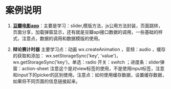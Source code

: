 # 案例说明
1. **[豆瓣电影app][1]**：主要是学习：slider,模版方法，js公用方法封装，页面跳转，页面分享，加载弹窗显示，还有就是豆瓣api接口数据的调用，一些基础的样式，注意点，数据的调用和数据模版的使用。

1. **辩论赛计时器** 主要学习点：动画 wx.createAnimation ，音频：audio ，缓存的获取和添加： wx.setStorageSync('key', 'value')，wx.getStorageSync('key')，单选：radio 开关：switch ；进度条：slider弹窗：action-sheet 注意这个是对view标签的使用，不是使用input标签，注意和input下的picker的区别使用。注意点：如何使用缓存数据，设置缓存数据，如果将不同页面的信息链接起来。


  [1]:https://github.com/ariesjian/applet/blob/master/timer.zip
